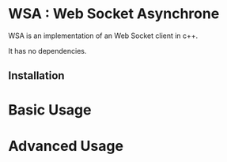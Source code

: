 # WSA : Web Socket Asynchrone

WSA is an implementation of an Web Socket client in c++.

It has no dependencies.

## Installation


Basic Usage
===============


Advanced Usage
===============

